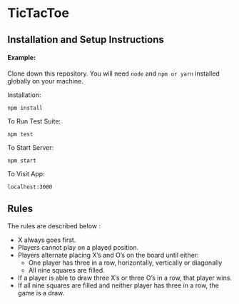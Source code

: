 # TicTacToe


## Installation and Setup Instructions

#### Example:

Clone down this repository. You will need `node` and `npm or yarn` installed globally on your machine.

Installation:

`npm install`

To Run Test Suite:

`npm test`

To Start Server:

`npm start`

To Visit App:

`localhost:3000`


## Rules

The rules are described below :

- X always goes first.
- Players cannot play on a played position.
- Players alternate placing X’s and O’s on the board until either:
	- One player has three in a row, horizontally, vertically or diagonally
	- All nine squares are filled.
- If a player is able to draw three X’s or three O’s in a row, that player wins.
- If all nine squares are filled and neither player has three in a row, the game is a draw.

